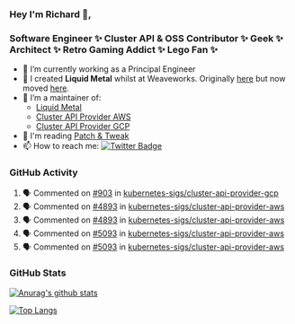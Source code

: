 ### Hey I'm Richard 👋, 

<h3 align="left">Software Engineer ✨ Cluster API & OSS Contributor ✨ Geek ✨ Architect ✨ Retro Gaming Addict ✨ Lego Fan ✨</h3>

- 🔭 I’m currently working as a Principal Engineer
- 📯 I created **Liquid Metal** whilst at Weaveworks. Originally [here](https://github.com/weaveworks-liquidmetal) but now moved [here](https://github.com/liquidmetal-dev).
- 👯 I’m a maintainer of:
  -  [Liquid Metal](https://github.com/liquidmetal-dev)
  -  [Cluster API Provider AWS](https://github.com/kubernetes-sigs/cluster-api-provider-aws)
  -  [Cluster API Provider GCP](https://github.com/kubernetes-sigs/cluster-api-provider-gcp)
- 💬 I'm reading [Patch & Tweak](https://bjooks.com/products/patch-tweak-exploring-modular-synthesis)
- 📫 How to reach me: [![Twitter Badge](https://img.shields.io/badge/-@fruit_case-00acee?style=flat&logo=Twitter&logoColor=white)](https://twitter.com/intent/follow?screen_name=fruit_case "Follow on Twitter")

### GitHub Activity 

<!--START_SECTION:activity-->
1. 🗣 Commented on [#903](https://github.com/kubernetes-sigs/cluster-api-provider-gcp/issues/903#issuecomment-2439453603) in [kubernetes-sigs/cluster-api-provider-gcp](https://github.com/kubernetes-sigs/cluster-api-provider-gcp)
2. 🗣 Commented on [#4893](https://github.com/kubernetes-sigs/cluster-api-provider-aws/issues/4893#issuecomment-2439452893) in [kubernetes-sigs/cluster-api-provider-aws](https://github.com/kubernetes-sigs/cluster-api-provider-aws)
3. 🗣 Commented on [#4893](https://github.com/kubernetes-sigs/cluster-api-provider-aws/issues/4893#issuecomment-2439452806) in [kubernetes-sigs/cluster-api-provider-aws](https://github.com/kubernetes-sigs/cluster-api-provider-aws)
4. 🗣 Commented on [#5093](https://github.com/kubernetes-sigs/cluster-api-provider-aws/pull/5093#issuecomment-2439447668) in [kubernetes-sigs/cluster-api-provider-aws](https://github.com/kubernetes-sigs/cluster-api-provider-aws)
5. 🗣 Commented on [#5093](https://github.com/kubernetes-sigs/cluster-api-provider-aws/pull/5093#issuecomment-2439447432) in [kubernetes-sigs/cluster-api-provider-aws](https://github.com/kubernetes-sigs/cluster-api-provider-aws)
<!--END_SECTION:activity-->

### GitHub Stats

[![Anurag's github stats](https://github-readme-stats.vercel.app/api?username=richardcase&count_private=true&show_icons=true)](https://github.com/anuraghazra/github-readme-stats)

[![Top Langs](https://github-readme-stats.vercel.app/api/top-langs/?username=richardcase&hide=html&layout=compact)](https://github.com/anuraghazra/github-readme-stats)
